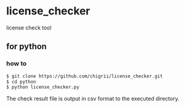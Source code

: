 # license_checker
license check tool

## for python
### how to
```bash
$ git clone https://github.com/chigrii/license_checker.git
$ cd python
$ python license_checker.py
```

The check result file is output in csv format to the executed directory.